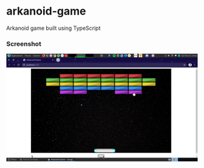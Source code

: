 # arkanoid-game
Arkanoid game built using TypeScript

### Screenshot
![Screenshot](screenshots/Screenshot.png)

